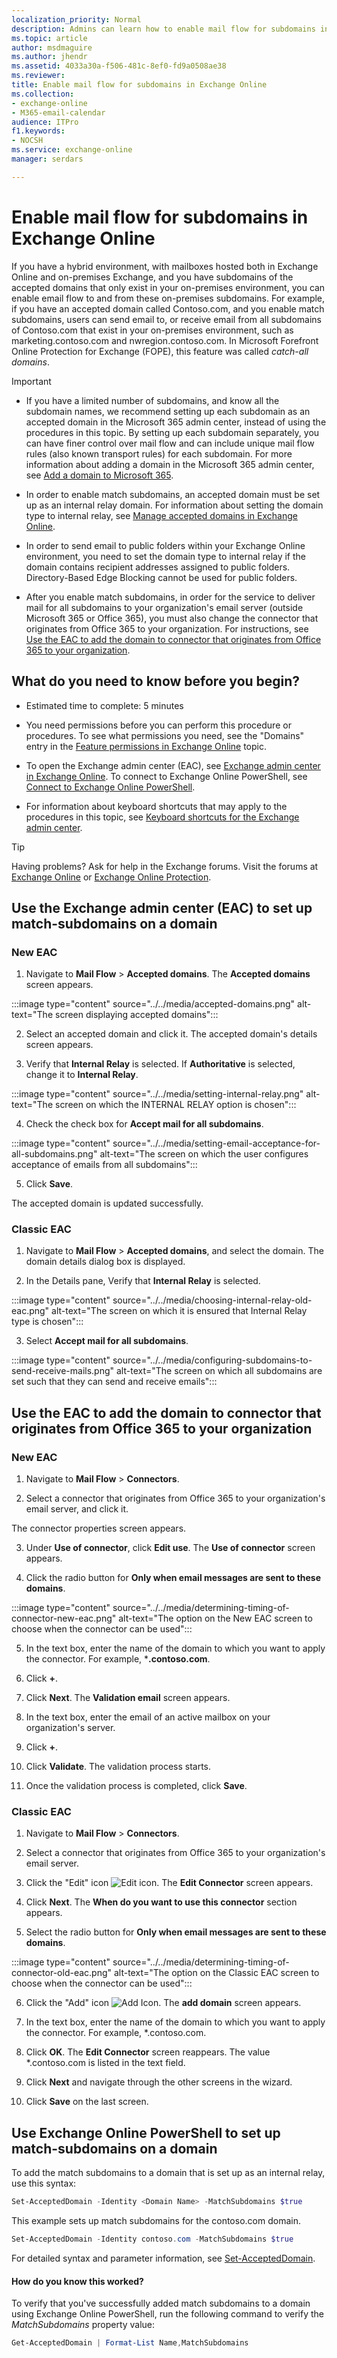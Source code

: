 ```yaml
---
localization_priority: Normal
description: Admins can learn how to enable mail flow for subdomains in Exchange Online.
ms.topic: article
author: msdmaguire
ms.author: jhendr
ms.assetid: 4033a30a-f506-481c-8ef0-fd9a0508ae38
ms.reviewer: 
title: Enable mail flow for subdomains in Exchange Online
ms.collection: 
- exchange-online
- M365-email-calendar
audience: ITPro
f1.keywords:
- NOCSH
ms.service: exchange-online
manager: serdars

---
```


# Enable mail flow for subdomains in Exchange Online

If you have a hybrid environment, with mailboxes hosted both in Exchange Online and on-premises Exchange, and you have subdomains of the accepted domains that only exist in your on-premises environment, you can enable email flow to and from these on-premises subdomains. For example, if you have an accepted domain called Contoso.com, and you enable match subdomains, users can send email to, or receive email from all subdomains of Contoso.com that exist in your on-premises environment, such as marketing.contoso.com and nwregion.contoso.com. In Microsoft Forefront Online Protection for Exchange (FOPE), this feature was called _catch-all domains_.

> [!IMPORTANT]
> - If you have a limited number of subdomains, and know all the subdomain names, we recommend setting up each subdomain as an accepted domain in the Microsoft 365 admin center, instead of using the procedures in this topic. By setting up each subdomain separately, you can have finer control over mail flow and can include unique mail flow rules (also known transport rules) for each subdomain. For more information about adding a domain in the Microsoft 365 admin center, see [Add a domain to Microsoft 365](/microsoft-365/admin/setup/add-domain).
>
> - In order to enable match subdomains, an accepted domain must be set up as an internal relay domain. For information about setting the domain type to internal relay, see [Manage accepted domains in Exchange Online](manage-accepted-domains.md).
> 
> - In order to send email to public folders within your Exchange Online environment, you need to set the domain type to internal relay if the domain contains recipient addresses assigned to public folders. Directory-Based Edge Blocking cannot be used for public folders. 
>
> - After you enable match subdomains, in order for the service to deliver mail for all subdomains to your organization's email server (outside Microsoft 365 or Office 365), you must also change the connector that originates from Office 365 to your organization. For instructions, see [Use the EAC to add the domain to connector that originates from Office 365 to your organization](#use-the-eac-to-add-the-domain-to-connector-that-originates-from-office-365-to-your-organization).

## What do you need to know before you begin?

- Estimated time to complete: 5 minutes

- You need permissions before you can perform this procedure or procedures. To see what permissions you need, see the "Domains" entry in the [Feature permissions in Exchange Online](../../permissions-exo/feature-permissions.md) topic.

- To open the Exchange admin center (EAC), see [Exchange admin center in Exchange Online](../../exchange-admin-center.md). To connect to Exchange Online PowerShell, see [Connect to Exchange Online PowerShell](/powershell/exchange/connect-to-exchange-online-powershell).

- For information about keyboard shortcuts that may apply to the procedures in this topic, see [Keyboard shortcuts for the Exchange admin center](../../accessibility/keyboard-shortcuts-in-admin-center.md).

> [!TIP]
> Having problems? Ask for help in the Exchange forums. Visit the forums at [Exchange Online](https://social.technet.microsoft.com/forums/msonline/home?forum=onlineservicesexchange) or [Exchange Online Protection](https://social.technet.microsoft.com/forums/forefront/home?forum=FOPE).

## Use the Exchange admin center (EAC) to set up match-subdomains on a domain

### New EAC

1. Navigate to **Mail Flow** \> **Accepted domains**. The **Accepted domains** screen appears.

:::image type="content" source="../../media/accepted-domains.png" alt-text="The screen displaying accepted domains":::

2. Select an accepted domain and click it. The accepted domain's details screen appears.

3. Verify that **Internal Relay** is selected. If **Authoritative** is selected, change it to **Internal Relay**.

:::image type="content" source="../../media/setting-internal-relay.png" alt-text="The screen on which the INTERNAL RELAY option is chosen":::

4. Check the check box for **Accept mail for all subdomains**.

:::image type="content" source="../../media/setting-email-acceptance-for-all-subdomains.png" alt-text="The screen on which the user configures acceptance of emails from all subdomains":::

5. Click **Save**.

The accepted domain is updated successfully.

### Classic EAC

1. Navigate to **Mail Flow** \> **Accepted domains**, and select the domain.
The domain details dialog box is displayed.

2. In the Details pane, Verify that **Internal Relay** is selected.

:::image type="content" source="../../media/choosing-internal-relay-old-eac.png" alt-text="The screen on which it is ensured that Internal Relay type is chosen":::

3. Select **Accept mail for all subdomains**.

:::image type="content" source="../../media/configuring-subdomains-to-send-receive-mails.png" alt-text="The screen on which all subdomains are set such that they can send and receive emails":::

## Use the EAC to add the domain to connector that originates from Office 365 to your organization

### New EAC

1. Navigate to **Mail Flow** \> **Connectors**.

2. Select a connector that originates from Office 365 to your organization's email server, and click it.

The connector properties screen appears.

3. Under **Use of connector**, click **Edit use**. The **Use of connector** screen appears.

4. Click the radio button for **Only when email messages are sent to these domains**.

:::image type="content" source="../../media/determining-timing-of-connector-new-eac.png" alt-text="The option on the New EAC screen to choose when the connector can be used":::

5. In the text box, enter the name of the domain to which you want to apply the connector. For example, ***.contoso.com**.

6. Click **+**.

7. Click **Next**. The **Validation email** screen appears.

8. In the text box, enter the email of an active mailbox on your organization's server.

9. Click **+**.

10. Click **Validate**. The validation process starts.

11. Once the validation process is completed, click **Save**.

### Classic EAC

1. Navigate to **Mail Flow** \> **Connectors**.

2. Select a connector that originates from Office 365 to your organization's email server.
 
3. Click the "Edit" icon ![Edit icon](../../media/ITPro_EAC_EditIcon.png). The **Edit Connector** screen appears.

4. Click **Next**. The **When do you want to use this connector** section appears.

5. Select the radio button for **Only when email messages are sent to these domains**.

:::image type="content" source="../../media/determining-timing-of-connector-old-eac.png" alt-text="The option on the Classic EAC screen to choose when the connector can be used":::

6. Click the "Add" icon ![Add Icon](../../media/ITPro_EAC_AddIcon.png). The **add domain** screen appears.

7. In the text box, enter the name of the domain to which you want to apply the connector. For example, \*.contoso.com.

8. Click **OK**. The **Edit Connector** screen reappears. The value *.contoso.com is listed in the text field.

9. Click **Next** and navigate through the other screens in the wizard.

10.  Click **Save** on the last screen.

## Use Exchange Online PowerShell to set up match-subdomains on a domain

To add the match subdomains to a domain that is set up as an internal relay, use this syntax:

```powershell
Set-AcceptedDomain -Identity <Domain Name> -MatchSubdomains $true
```

This example sets up match subdomains for the contoso.com domain.

```powershell
Set-AcceptedDomain -Identity contoso.com -MatchSubdomains $true
```
For detailed syntax and parameter information, see [Set-AcceptedDomain](/powershell/module/exchange/set-accepteddomain).

#### How do you know this worked?

To verify that you've successfully added match subdomains to a domain using Exchange Online PowerShell, run the following command to verify the _MatchSubdomains_ property value:

```powershell
Get-AcceptedDomain | Format-List Name,MatchSubdomains
```
